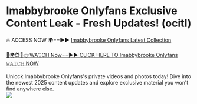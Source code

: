 # Imabbybrooke Onlyfans Exclusive Content Leak - Fresh Updates! (ocitl)

🔥 ACCESS NOW 🌍==►► <a href="https://tinyurl.com/kvy9nzfs" rel="nofollow">Imabbybrooke Onlyfans Latest Collection</a>
<br><br>
[🔴🌍📺📱👉WA𝚃CH Now==►► CLICK HERE TO Imabbybrooke Onlyfans 𝚆𝙰𝚃𝙲𝙷 NOW](https://tinyurl.com/kvy9nzfs)
<br><br>
Unlock Imabbybrooke Onlyfans's private videos and photos today! Dive into the newest 2025 content updates and explore exclusive material you won’t find anywhere else.
<br>
<a href="https://tinyurl.com/kvy9nzfs" rel="nofollow" data-target="animated-image.originalLink"><img src="https://camo.githubusercontent.com/8a4f000d20f83aca3bf7ec5f350d767afa0574a8a352519fd8cfa583a6f93a33/68747470733a2f2f692e696d6775722e636f6d2f644a486b345a712e676966" data-canonical-src="https://i.imgur.com/dJHk4Zq.gif" style="max-width: 100%; display: inline-block;" data-target="animated-image.originalImage"></a>
<br>
